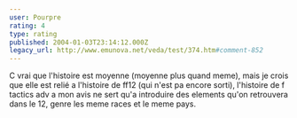 ```yaml
---
user: Pourpre
rating: 4
type: rating
published: 2004-01-03T23:14:12.000Z
legacy_url: http://www.emunova.net/veda/test/374.htm#comment-852
---
```

C vrai que l'histoire est moyenne (moyenne plus quand meme), mais je crois que elle est relié a l'histoire de ff12 (qui n'est pa encore sorti), l'histoire de f tactics adv a mon avis ne sert qu'a introduire des elements qu'on retrouvera dans le 12, genre les meme races et le meme pays.